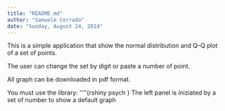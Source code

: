 ```yaml
---
title: "README.md"
author: "Samuele Corrado"
date: "Sunday, August 24, 2014"
---
```


This is a  simple application that show the normal distribution and Q–Q plot of a set of points.

The user can change the set by digit or paste a number of point.

All graph can be downloaded in pdf format.

You must use the library: 
''''{rshiny
psych
}
The left panel is iniziated by a set of number to show a default graph


